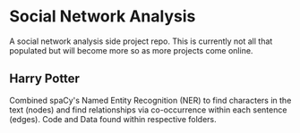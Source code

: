 # Social Network Analysis
A social network analysis side project repo. This is currently not all that populated but will become more so as more projects come online. 


## Harry Potter 
Combined spaCy's Named Entity Recognition (NER) to find characters in the text (nodes) and find relationships via co-occurrence within each sentence (edges). Code and Data found within respective folders. 
